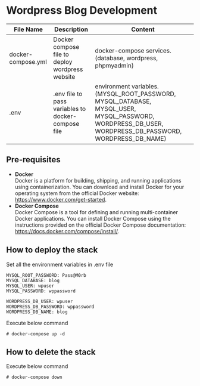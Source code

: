 # Wordpress Blog Development

|File Name|Description|Content|
|-|-|-|
|docker-compose.yml|Docker compose file to deploy wordpress website|docker-compose services. (database, wordpress, phpmyadmin)|
|.env|.env file to pass variables to docker-compose file|environment variables. (MYSQL_ROOT_PASSWORD, MYSQL_DATABASE, MYSQL_USER, MYSQL_PASSWORD, WORDPRESS_DB_USER, WORDPRESS_DB_PASSWORD, WORDPRESS_DB_NAME)|

## Pre-requisites
* <b>Docker</b> <br> 
Docker is a platform for building, shipping, and running applications using containerization. You can download and install Docker for your operating system from the official Docker website: https://www.docker.com/get-started.
* <b>Docker Compose</b> <br>
Docker Compose is a tool for defining and running multi-container Docker applications. You can install Docker Compose using the instructions provided on the official Docker Compose documentation: https://docs.docker.com/compose/install/.

## How to deploy the stack
Set all the environment variables in .env file
```
MYSQL_ROOT_PASSWORD: Pass@M0rb
MYSQL_DATABASE: blog
MYSQL_USER: wpuser
MYSQL_PASSWORD: wppassword

WORDPRESS_DB_USER: wpuser
WORDPRESS_DB_PASSWORD: wppassword
WORDPRESS_DB_NAME: blog
```
Execute below command
```
# docker-compose up -d
```

## How to delete the stack
Execute below command
```
# docker-compose down
```